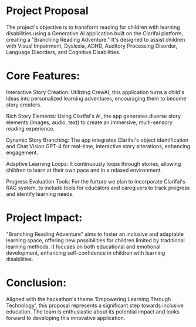 # Project Proposal

The project's objective is to transform reading for children with learning disabilities using a Generative AI application built on the Clarifai platform, creating a "Branching Reading Adventure." It's designed to assist children with Visual Impairment, Dyslexia, ADHD, Auditory Processing Disorder, Language Disorders, and Cognitive Disabilities.

# Core Features:

Interactive Story Creation: Utilizing CrewAI, this application turns a child's ideas into personalized learning adventures, encouraging them to become story creators.

Rich Story Elements: Using Clarifai's AI, the app generates diverse story elements (images, audio, text) to create an immersive, multi-sensory reading experience.

Dynamic Story Branching: The app integrates Clarifai's object identification and Chat Vision GPT-4 for real-time, interactive story alterations, enhancing engagement.

Adaptive Learning Loops: It continuously loops through stories, allowing children to learn at their own pace and in a relaxed environment.

Progress Evaluation Tools: For the furture we plan to incorporate Clarifai's RAG system, to include tools for educators and caregivers to track progress and identify learning needs.

# Project Impact:
"Branching Reading Adventure" aims to foster an inclusive and adaptable learning space, offering new possibilities for children limited by traditional learning methods. It focuses on both educational and emotional development, enhancing self-confidence in children with learning disabilities.

# Conclusion:
Aligned with the hackathon's theme 'Empowering Learning Through Technology', this proposal represents a significant step towards inclusive education. The team is enthusiastic about its potential impact and looks forward to developing this innovative application.


